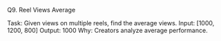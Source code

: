 Q9. Reel Views Average

Task: Given views on multiple reels, find the average views.
Input: [1000, 1200, 800]
Output: 1000
Why: Creators analyze average performance.